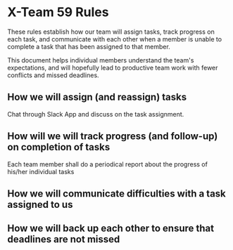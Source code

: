 # X-Team 59 Rules

These rules establish how our team will assign tasks,
track progress on each task, and communicate with each other 
when a member is unable to complete a task that has been assigned to that member.

This document helps individual members understand the team's expectations,
and will hopefully lead to productive team work with fewer conflicts
and missed deadlines.

## How we will assign (and reassign) tasks
Chat through Slack App and discuss on the task assignment.
## How will we will track progress (and follow-up) on completion of tasks
Each team member shall do a periodical report about the progress of his/her individual tasks
## How we will communicate difficulties with a task assigned to us



## How we will back up each other to ensure that deadlines are not missed





